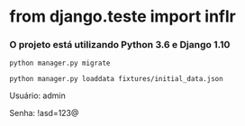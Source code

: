 # from django.teste import inflr

### O projeto está utilizando Python 3.6 e Django 1.10

```
python manager.py migrate
```


```
python manager.py loaddata fixtures/initial_data.json
```

Usuário: admin

Senha: !asd=123@
